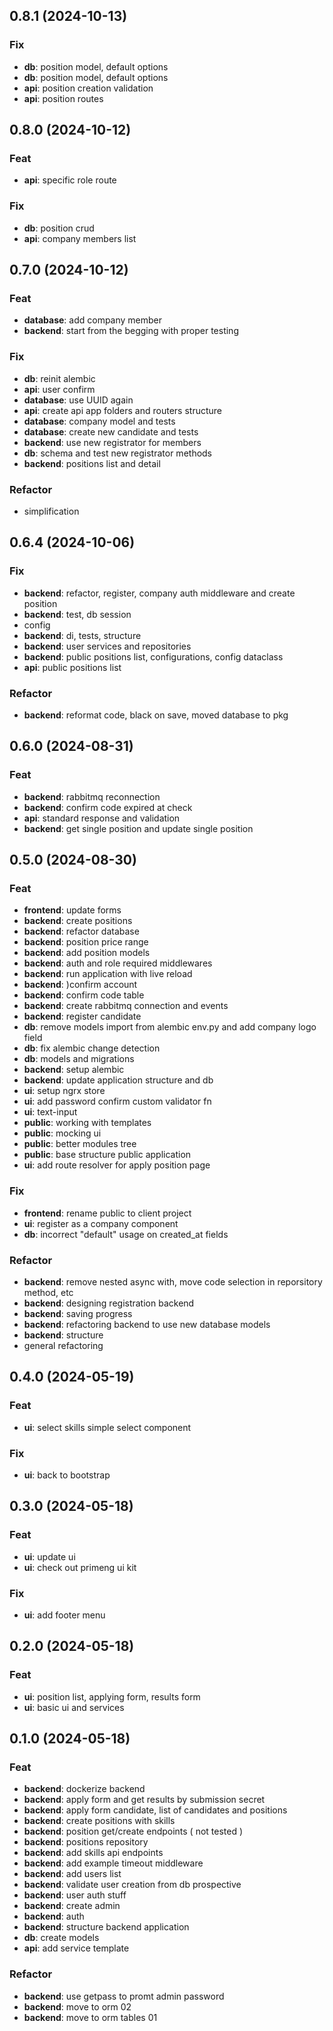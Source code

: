 ## 0.8.1 (2024-10-13)

### Fix

- **db**: position model, default options
- **db**: position model, default options
- **api**: position creation validation
- **api**: position routes

## 0.8.0 (2024-10-12)

### Feat

- **api**: specific role route

### Fix

- **db**: position crud
- **api**: company members list

## 0.7.0 (2024-10-12)

### Feat

- **database**: add company member
- **backend**: start from the begging with proper testing

### Fix

- **db**: reinit alembic
- **api**: user confirm
- **database**: use UUID again
- **api**: create api app folders and routers structure
- **database**: company model and tests
- **database**: create new candidate and tests
- **backend**: use new registrator for members
- **db**: schema and test new registrator methods
- **backend**: positions list and detail

### Refactor

- simplification

## 0.6.4 (2024-10-06)

### Fix

- **backend**: refactor, register, company auth middleware and create position
- **backend**: test, db session
- config
- **backend**: di, tests, structure
- **backend**: user services and repositories
- **backend**: public positions list, configurations, config dataclass
- **api**: public positions list

### Refactor

- **backend**: reformat code, black on save, moved database to pkg

## 0.6.0 (2024-08-31)

### Feat

- **backend**: rabbitmq reconnection
- **backend**: confirm code expired at check
- **api**: standard response and validation
- **backend**: get single position and update single position

## 0.5.0 (2024-08-30)

### Feat

- **frontend**: update forms
- **backend**: create positions
- **backend**: refactor database
- **backend**: position price range
- **backend**: add position models
- **backend**: auth and role required middlewares
- **backend**: run application with live reload
- **backend**: )confirm account
- **backend**: confirm code table
- **backend**: create rabbitmq connection and events
- **backend**: register candidate
- **db**: remove models import from alembic env.py and add company logo field
- **db**: fix alembic change detection
- **db**: models and migrations
- **backend**: setup alembic
- **backend**: update application structure and db
- **ui**: setup ngrx store
- **ui**: add password confirm custom validator fn
- **ui**: text-input
- **public**: working with templates
- **public**: mocking ui
- **public**: better modules tree
- **public**: base structure public application
- **ui**: add route resolver for apply position page

### Fix

- **frontend**: rename public to client project
- **ui**: register as a company component
- **db**: incorrect "default" usage on created_at fields

### Refactor

- **backend**: remove nested async with, move code selection in reporsitory method, etc
- **backend**: designing registration backend
- **backend**: saving progress
- **backend**: refactoring backend to use new database models
- **backend**: structure
- general refactoring

## 0.4.0 (2024-05-19)

### Feat

- **ui**: select skills simple select component

### Fix

- **ui**: back to bootstrap

## 0.3.0 (2024-05-18)

### Feat

- **ui**: update ui
- **ui**: check out primeng ui kit

### Fix

- **ui**: add footer menu

## 0.2.0 (2024-05-18)

### Feat

- **ui**: position list, applying form, results form
- **ui**: basic ui and services

## 0.1.0 (2024-05-18)

### Feat

- **backend**: dockerize backend
- **backend**: apply form and get results by submission secret
- **backend**: apply form candidate, list of candidates and positions
- **backend**: create positions with skills
- **backend**: position get/create endpoints ( not tested )
- **backend**: positions repository
- **backend**: add skills api endpoints
- **backend**: add example timeout middleware
- **backend**: add users list
- **backend**: validate user creation from db prospective
- **backend**: user auth stuff
- **backend**: create admin
- **backend**: auth
- **backend**: structure backend application
- **db**: create models
- **api**: add service template

### Refactor

- **backend**: use getpass to promt admin password
- **backend**: move to orm 02
- **backend**: move to orm tables 01
